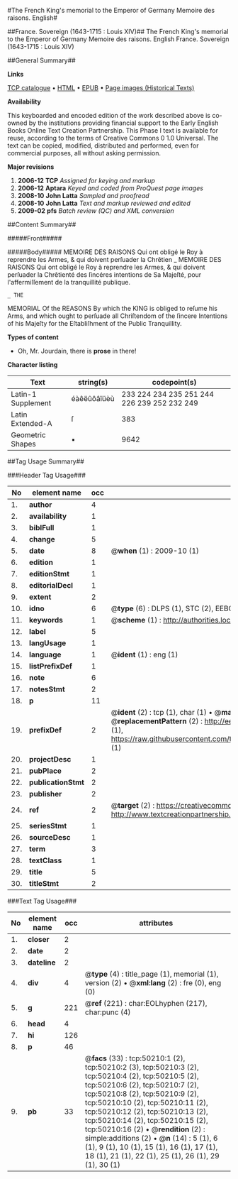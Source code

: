 #The French King's memorial to the Emperor of Germany Memoire des raisons. English#

##France. Sovereign (1643-1715 : Louis XIV)##
The French King's memorial to the Emperor of Germany
Memoire des raisons. English
France. Sovereign (1643-1715 : Louis XIV)

##General Summary##

**Links**

[TCP catalogue](http://www.ota.ox.ac.uk/tcp/)  • 
[HTML](http://tei.it.ox.ac.uk/tcp/Texts-HTML/free/A49/A49229.html)  • 
[EPUB](http://tei.it.ox.ac.uk/tcp/Texts-EPUB/free/A49/A49229.epub) • 
[Page images (Historical Texts)](https://data.historicaltexts.jisc.ac.uk/view?pubId=eebo-11875589e&pageId=eebo-11875589e-50210-1)

**Availability**

This keyboarded and encoded edition of the
	       work described above is co-owned by the institutions
	       providing financial support to the Early English Books
	       Online Text Creation Partnership. This Phase I text is
	       available for reuse, according to the terms of Creative
	       Commons 0 1.0 Universal. The text can be copied,
	       modified, distributed and performed, even for
	       commercial purposes, all without asking permission.

**Major revisions**

1. __2006-12__ __TCP__ *Assigned for keying and markup*
1. __2006-12__ __Aptara__ *Keyed and coded from ProQuest page images*
1. __2008-10__ __John Latta__ *Sampled and proofread*
1. __2008-10__ __John Latta__ *Text and markup reviewed and edited*
1. __2009-02__ __pfs__ *Batch review (QC) and XML conversion*

##Content Summary##

#####Front#####

#####Body#####
MEMOIRE
DES RAISONS
Qui ont obligé le Roy à reprendre les Armes, & qui
doivent perſuader la Chrêtien
    _ MEMOIRE
DES RAISONS
Qui ont obligé le Roy à reprendre les Armes, & qui
doivent perſuader la Chrêtienté des ſincéres intentions
de Sa Majeſté, pour l'affermiſſement
de la tranquillité publique.

    _ THE
MEMORIAL
Of the REASONS
By which the KING is obliged to reſume
his Arms, and which ought to perſuade
all Chriſtendom of the ſincere Intentions
of his Majeſty for the Eſtabliſhment of
the Public Tranquillity.

**Types of content**

  * Oh, Mr. Jourdain, there is **prose** in there!

**Character listing**


|Text|string(s)|codepoint(s)|
|---|---|---|
|Latin-1 Supplement|éàêëûôâïüèù|233 224 234 235 251 244 226 239 252 232 249|
|Latin Extended-A|ſ|383|
|Geometric Shapes|▪|9642|

##Tag Usage Summary##

###Header Tag Usage###

|No|element name|occ|attributes|
|---|---|---|---|
|1.|__author__|4||
|2.|__availability__|1||
|3.|__biblFull__|1||
|4.|__change__|5||
|5.|__date__|8| @__when__ (1) : 2009-10 (1)|
|6.|__edition__|1||
|7.|__editionStmt__|1||
|8.|__editorialDecl__|1||
|9.|__extent__|2||
|10.|__idno__|6| @__type__ (6) : DLPS (1), STC (2), EEBO-CITATION (1), OCLC (1), VID (1)|
|11.|__keywords__|1| @__scheme__ (1) : http://authorities.loc.gov/ (1)|
|12.|__label__|5||
|13.|__langUsage__|1||
|14.|__language__|1| @__ident__ (1) : eng (1)|
|15.|__listPrefixDef__|1||
|16.|__note__|6||
|17.|__notesStmt__|2||
|18.|__p__|11||
|19.|__prefixDef__|2| @__ident__ (2) : tcp (1), char (1)  •  @__matchPattern__ (2) : ([0-9\-]+):([0-9IVX]+) (1), (.+) (1)  •  @__replacementPattern__ (2) : http://eebo.chadwyck.com/downloadtiff?vid=$1&page=$2 (1), https://raw.githubusercontent.com/textcreationpartnership/Texts/master/tcpchars.xml#$1 (1)|
|20.|__projectDesc__|1||
|21.|__pubPlace__|2||
|22.|__publicationStmt__|2||
|23.|__publisher__|2||
|24.|__ref__|2| @__target__ (2) : https://creativecommons.org/publicdomain/zero/1.0/ (1), http://www.textcreationpartnership.org/docs/. (1)|
|25.|__seriesStmt__|1||
|26.|__sourceDesc__|1||
|27.|__term__|3||
|28.|__textClass__|1||
|29.|__title__|5||
|30.|__titleStmt__|2||


###Text Tag Usage###

|No|element name|occ|attributes|
|---|---|---|---|
|1.|__closer__|2||
|2.|__date__|2||
|3.|__dateline__|2||
|4.|__div__|4| @__type__ (4) : title_page (1), memorial (1), version (2)  •  @__xml:lang__ (2) : fre (0), eng (0)|
|5.|__g__|221| @__ref__ (221) : char:EOLhyphen (217), char:punc (4)|
|6.|__head__|4||
|7.|__hi__|126||
|8.|__p__|46||
|9.|__pb__|33| @__facs__ (33) : tcp:50210:1 (2), tcp:50210:2 (3), tcp:50210:3 (2), tcp:50210:4 (2), tcp:50210:5 (2), tcp:50210:6 (2), tcp:50210:7 (2), tcp:50210:8 (2), tcp:50210:9 (2), tcp:50210:10 (2), tcp:50210:11 (2), tcp:50210:12 (2), tcp:50210:13 (2), tcp:50210:14 (2), tcp:50210:15 (2), tcp:50210:16 (2)  •  @__rendition__ (2) : simple:additions (2)  •  @__n__ (14) : 5 (1), 6 (1), 9 (1), 10 (1), 15 (1), 16 (1), 17 (1), 18 (1), 21 (1), 22 (1), 25 (1), 26 (1), 29 (1), 30 (1)|

